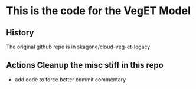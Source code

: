 # This is the code for the VegET Model


## History 

The original github repo is in skagone/cloud-veg-et-legacy


## Actions Cleanup the misc stiff in this repo

- add code to force better commit commentary
